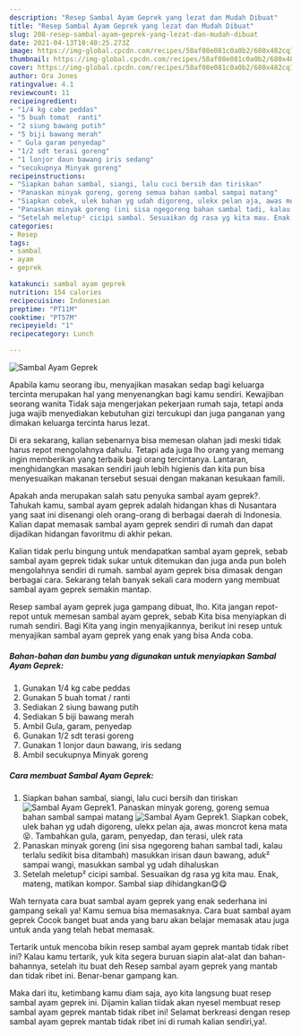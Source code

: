 ```yaml
---
description: "Resep Sambal Ayam Geprek yang lezat dan Mudah Dibuat"
title: "Resep Sambal Ayam Geprek yang lezat dan Mudah Dibuat"
slug: 208-resep-sambal-ayam-geprek-yang-lezat-dan-mudah-dibuat
date: 2021-04-13T10:40:25.273Z
image: https://img-global.cpcdn.com/recipes/58af08e081c0a0b2/680x482cq70/sambal-ayam-geprek-foto-resep-utama.jpg
thumbnail: https://img-global.cpcdn.com/recipes/58af08e081c0a0b2/680x482cq70/sambal-ayam-geprek-foto-resep-utama.jpg
cover: https://img-global.cpcdn.com/recipes/58af08e081c0a0b2/680x482cq70/sambal-ayam-geprek-foto-resep-utama.jpg
author: Ora Jones
ratingvalue: 4.1
reviewcount: 11
recipeingredient:
- "1/4 kg cabe peddas"
- "5 buah tomat  ranti"
- "2 siung bawang putih"
- "5 biji bawang merah"
- " Gula garam penyedap"
- "1/2 sdt terasi goreng"
- "1 lonjor daun bawang iris sedang"
- "secukupnya Minyak goreng"
recipeinstructions:
- "Siapkan bahan sambal, siangi, lalu cuci bersih dan tiriskan"
- "Panaskan minyak goreng, goreng semua bahan sambal sampai matang"
- "Siapkan cobek, ulek bahan yg udah digoreng, ulekx pelan aja, awas moncrot kena mata😝. Tambahkan gula, garam, penyedap, dan terasi, ulek rata"
- "Panaskan minyak goreng (ini sisa ngegoreng bahan sambal tadi, kalau terlalu sedikit bisa ditambah) masukkan irisan daun bawang, aduk² sampai wangi, masukkan sambal yg udah dihaluskan"
- "Setelah meletup² cicipi sambal. Sesuaikan dg rasa yg kita mau. Enak, mateng, matikan kompor. Sambal siap dihidangkan😋😋"
categories:
- Resep
tags:
- sambal
- ayam
- geprek

katakunci: sambal ayam geprek 
nutrition: 154 calories
recipecuisine: Indonesian
preptime: "PT11M"
cooktime: "PT57M"
recipeyield: "1"
recipecategory: Lunch

---
```



![Sambal Ayam Geprek](https://img-global.cpcdn.com/recipes/58af08e081c0a0b2/680x482cq70/sambal-ayam-geprek-foto-resep-utama.jpg)

Apabila kamu seorang ibu, menyajikan masakan sedap bagi keluarga tercinta merupakan hal yang menyenangkan bagi kamu sendiri. Kewajiban seorang  wanita Tidak saja mengerjakan pekerjaan rumah saja, tetapi anda juga wajib menyediakan kebutuhan gizi tercukupi dan juga panganan yang dimakan keluarga tercinta harus lezat.

Di era  sekarang, kalian sebenarnya bisa memesan olahan jadi meski tidak harus repot mengolahnya dahulu. Tetapi ada juga lho orang yang memang ingin memberikan yang terbaik bagi orang tercintanya. Lantaran, menghidangkan masakan sendiri jauh lebih higienis dan kita pun bisa menyesuaikan makanan tersebut sesuai dengan makanan kesukaan famili. 



Apakah anda merupakan salah satu penyuka sambal ayam geprek?. Tahukah kamu, sambal ayam geprek adalah hidangan khas di Nusantara yang saat ini disenangi oleh orang-orang di berbagai daerah di Indonesia. Kalian dapat memasak sambal ayam geprek sendiri di rumah dan dapat dijadikan hidangan favoritmu di akhir pekan.

Kalian tidak perlu bingung untuk mendapatkan sambal ayam geprek, sebab sambal ayam geprek tidak sukar untuk ditemukan dan juga anda pun boleh mengolahnya sendiri di rumah. sambal ayam geprek bisa dimasak dengan berbagai cara. Sekarang telah banyak sekali cara modern yang membuat sambal ayam geprek semakin mantap.

Resep sambal ayam geprek juga gampang dibuat, lho. Kita jangan repot-repot untuk memesan sambal ayam geprek, sebab Kita bisa menyiapkan di rumah sendiri. Bagi Kita yang ingin menyajikannya, berikut ini resep untuk menyajikan sambal ayam geprek yang enak yang bisa Anda coba.

<!--inarticleads1-->

##### Bahan-bahan dan bumbu yang digunakan untuk menyiapkan Sambal Ayam Geprek:

1. Gunakan 1/4 kg cabe peddas
1. Gunakan 5 buah tomat / ranti
1. Sediakan 2 siung bawang putih
1. Sediakan 5 biji bawang merah
1. Ambil  Gula, garam, penyedap
1. Gunakan 1/2 sdt terasi goreng
1. Gunakan 1 lonjor daun bawang, iris sedang
1. Ambil secukupnya Minyak goreng




<!--inarticleads2-->

##### Cara membuat Sambal Ayam Geprek:

1. Siapkan bahan sambal, siangi, lalu cuci bersih dan tiriskan
<img src="https://img-global.cpcdn.com/steps/d4e6cf9bc5948fc9/160x128cq70/sambal-ayam-geprek-langkah-memasak-1-foto.jpg" alt="Sambal Ayam Geprek">1. Panaskan minyak goreng, goreng semua bahan sambal sampai matang
<img src="https://img-global.cpcdn.com/steps/b9b260e5544a664a/160x128cq70/sambal-ayam-geprek-langkah-memasak-2-foto.jpg" alt="Sambal Ayam Geprek">1. Siapkan cobek, ulek bahan yg udah digoreng, ulekx pelan aja, awas moncrot kena mata😝. Tambahkan gula, garam, penyedap, dan terasi, ulek rata
1. Panaskan minyak goreng (ini sisa ngegoreng bahan sambal tadi, kalau terlalu sedikit bisa ditambah) masukkan irisan daun bawang, aduk² sampai wangi, masukkan sambal yg udah dihaluskan
1. Setelah meletup² cicipi sambal. Sesuaikan dg rasa yg kita mau. Enak, mateng, matikan kompor. Sambal siap dihidangkan😋😋




Wah ternyata cara buat sambal ayam geprek yang enak sederhana ini gampang sekali ya! Kamu semua bisa memasaknya. Cara buat sambal ayam geprek Cocok banget buat anda yang baru akan belajar memasak atau juga untuk anda yang telah hebat memasak.

Tertarik untuk mencoba bikin resep sambal ayam geprek mantab tidak ribet ini? Kalau kamu tertarik, yuk kita segera buruan siapin alat-alat dan bahan-bahannya, setelah itu buat deh Resep sambal ayam geprek yang mantab dan tidak ribet ini. Benar-benar gampang kan. 

Maka dari itu, ketimbang kamu diam saja, ayo kita langsung buat resep sambal ayam geprek ini. Dijamin kalian tiidak akan nyesel membuat resep sambal ayam geprek mantab tidak ribet ini! Selamat berkreasi dengan resep sambal ayam geprek mantab tidak ribet ini di rumah kalian sendiri,ya!.

